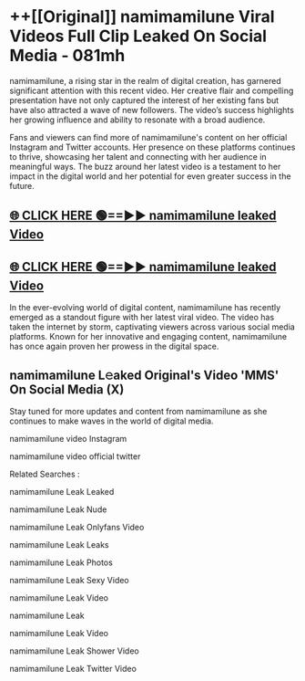 # ++[[Original]] namimamilune Viral Videos Full Clip Leaked On Social Media - 081mh<br>

namimamilune, a rising star in the realm of digital creation, has garnered significant attention with this recent video. Her creative flair and compelling presentation have not only captured the interest of her existing fans but have also attracted a wave of new followers. The video’s success highlights her growing influence and ability to resonate with a broad audience.

Fans and viewers can find more of namimamilune's content on her official Instagram and Twitter accounts. Her presence on these platforms continues to thrive, showcasing her talent and connecting with her audience in meaningful ways. The buzz around her latest video is a testament to her impact in the digital world and her potential for even greater success in the future.


## [🌐 CLICK HERE 🟢==►► namimamilune leaked Video ](https://onlyclips.site?title=namimamilune&ref=git)

## [🌐 CLICK HERE 🟢==►► namimamilune leaked Video ](https://onlyclips.site?title=namimamilune&ref=git)


In the ever-evolving world of digital content, namimamilune has recently emerged as a standout figure with her latest viral video. The video has taken the internet by storm, captivating viewers across various social media platforms. Known for her innovative and engaging content, namimamilune has once again proven her prowess in the digital space.



## namimamilune L𝚎aked Original's Video 'MMS' On Social Media (X)


Stay tuned for more updates and content from namimamilune as she continues to make waves in the world of digital media.

namimamilune video Instagram

namimamilune video official twitter


Related Searches :

namimamilune Leak Leaked

namimamilune Leak Nude

namimamilune Leak Onlyfans Video

namimamilune Leak Leaks

namimamilune Leak Photos

namimamilune Leak Sexy Video

namimamilune Leak Video

namimamilune Leak

namimamilune Leak Video

namimamilune Leak Shower Video

namimamilune Leak Twitter Video

